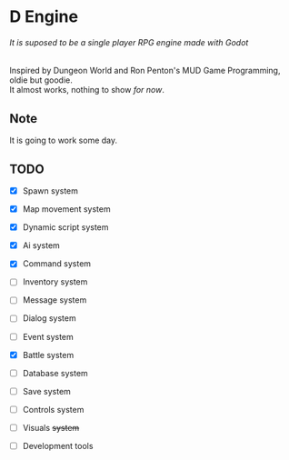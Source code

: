 # D Engine  
###### It is suposed to be a single player RPG engine made with Godot  
Inspired by Dungeon World and Ron Penton's MUD Game Programming, oldie but goodie.  
It almost works, nothing to show *for now*.  


## Note  
It is going to work some day.  


## TODO  
- [x] Spawn system  
- [x] Map movement system  
- [x] Dynamic script system  
- [x] Ai system  
- [x] Command system  
- [ ] Inventory system  
- [ ] Message system  
- [ ] Dialog system
- [ ] Event system  
- [x] Battle system
- [ ] Database system  
- [ ] Save system  
- [ ] Controls system
- [ ] Visuals ~~system~~  
- [ ] Development tools  

